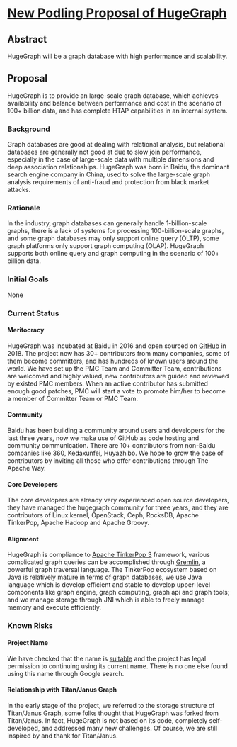 # [New Podling Proposal of HugeGraph](https://cwiki.apache.org/confluence/display/INCUBATOR/New+Podling+Proposal)

## Abstract

HugeGraph will be a graph database with high performance and scalability.

## Proposal

HugeGraph is to provide an large-scale graph database, which achieves availability and balance between performance and cost in the scenario of 100+ billion data,  and has complete HTAP capabilities in an internal system.

### Background

Graph databases are good at dealing with relational analysis, but relational databases are generally not good at due to slow join performance, especially in the case of large-scale data with multiple dimensions and deep association relationships. HugeGraph was born in Baidu, the dominant search engine company in China, used to solve the large-scale graph analysis requirements of anti-fraud and protection from black market attacks.

### Rationale

In the industry, graph databases can generally handle 1-billion-scale graphs, there is a lack of systems for processing 100-billion-scale graphs, and some graph databases may only support online query (OLTP), some graph platforms only support graph computing (OLAP). HugeGraph supports both online query and graph computing in the scenario of 100+ billion data.

### Initial Goals

None

### Current Status

#### Meritocracy

HugeGraph was incubated at Baidu in 2016 and open sourced on [GitHub](https://github.com/hugegraph/hugegraph) in 2018. The project now has 30+ contributors from many companies, some of them become committers, and has hundreds of known users around the world. We have set up the PMC Team and Committer Team, contributions are welcomed and highly valued, new contributors are guided and reviewed by existed PMC members. When an active contributor has submitted enough good patches, PMC will start a vote to promote him/her to become a member of Committer Team or PMC Team.

#### Community

Baidu has been building a community around users and developers for the last three years, now we make use of GitHub as code hosting and community communication. There are 10+ contributors from non-Baidu companies like 360, Kedaxunfei, Huyazhibo. We hope to grow the base of contributors by inviting all those who offer contributions through The Apache Way. 

#### Core Developers

The core developers are already very experienced open source developers, they have managed the hugegraph community for three years, and they are contributors of Linux kernel, OpenStack, Ceph, RocksDB, Apache TinkerPop, Apache Hadoop and Apache Groovy.

#### Alignment

HugeGraph is compliance to [Apache TinkerPop 3](https://tinkerpop.apache.org/) framework, various complicated graph queries can be accomplished through [Gremlin](https://tinkerpop.apache.org/gremlin.html), a powerful graph traversal language. The TinkerPop ecosystem based on Java is relatively mature in terms of graph databases, we use Java language which is develop efficient and stable to develop upper-level components like graph engine, graph computing, graph api and graph tools; and we manage storage through JNI which is able to freely manage memory and execute efficiently.

### Known Risks

#### Project Name

We have checked that the name is [suitable](https://github.com/hugegraph/hugegraph/issues/1646) and the project has legal permission to continuing using its current name. There is no one else found using this name through Google search.

#### Relationship with Titan/Janus Graph

In the early stage of the project, we referred to the storage structure of Titan/Janus Graph, some folks thought that HugeGraph was forked from Titan/Janus. In fact, HugeGraph is not based on its code, completely self-developed, and addressed many new challenges. Of course, we are still inspired by and thank for Titan/Janus.
